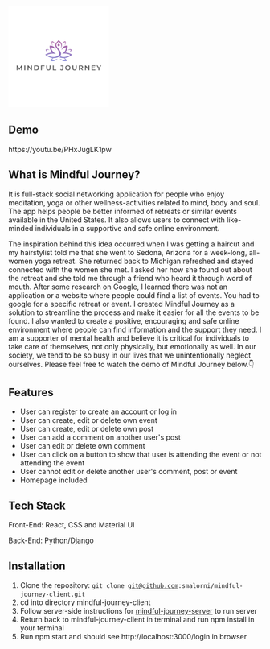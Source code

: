 <img src="public/Images/Journey-Logo.png" width="200" height="200"/>

## Demo
<div>
<p>https://youtu.be/PHxJugLK1pw</p>
<div>

## What is Mindful Journey?

It is full-stack social networking application for people who enjoy meditation, yoga or other wellness-activities related to mind, body and soul. The app helps people be better informed of retreats or similar events available in the United States. It also allows users to connect with like-minded individuals in a supportive and safe online environment. 

The inspiration behind this idea occurred when I was getting a haircut and my hairstylist told me that she went to Sedona, Arizona for a week-long, all-women yoga retreat. She returned back to Michigan refreshed and stayed connected with the women she met. I asked her how she found out about the retreat and she told me through a friend who heard it through word of mouth. After some research on Google, I learned there was not an application or a website where people could find a list of events. You had to google for a specific retreat or event. I created Mindful Journey as a solution to streamline the process and make it easier for all the events to be found. I also wanted to create a positive, encouraging and safe online environment where people can find information and the support they need.  I am a supporter of mental health and believe it is critical for individuals to take care of themselves, not only physically, but emotionally as well. In our society, we tend to be so busy in our lives that we unintentionally neglect ourselves. Please feel free to watch the demo of Mindful Journey below.👇

## Features

* User can register to create an account or log in
* User can create, edit or delete own event
* User can create, edit or delete own post
* User can add a comment on another user's post
* User can edit or delete own comment
* User can click on a button to show that user is attending the event or not attending the event
* User cannot edit or delete another user's comment, post or event
* Homepage included


## Tech Stack
<p>Front-End: React, CSS and Material UI</p>
<p>Back-End: Python/Django</p>


## Installation
1. Clone the repository: <code>git clone git@github.com:smalorni/mindful-journey-client.git</code>
2. cd into directory mindful-journey-client
3. Follow server-side instructions for <a href="https://github.com/smalorni/mindful-journey-server" target="_blank">mindful-journey-server</a> to run server
4. Return back to mindful-journey-client in terminal and run npm install in your terminal
5. Run npm start and should see http://localhost:3000/login in browser